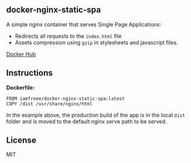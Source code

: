 ## docker-nginx-static-spa

A simple nginx container that serves Single Page Applications:
- Redirects all requests to the `index.html` file
- Assets compression using `gzip` in stylesheets and javascript files.

[Docker Hub](https://hub.docker.com/r/iamfreee/docker-nginx-static-spa/)

## Instructions

**Dockerfile:**
```
FROM iamfreee/docker-nginx-static-spa:latest
COPY /dist /usr/share/nginx/html
```

In the example above, the production build of the app is in the local `dist` folder and is moved to the default nginx serve path to be served.

## License
MIT
